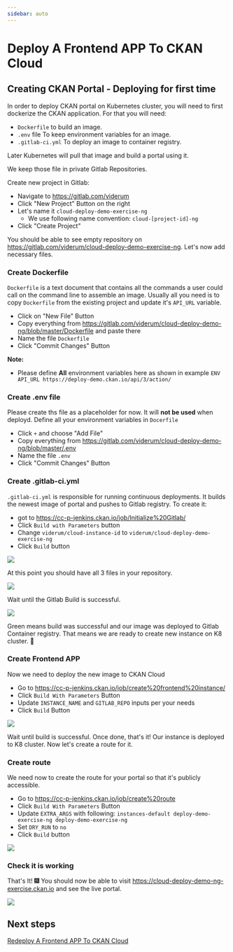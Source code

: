 ```yaml
---
sidebar: auto
---
```


# Deploy A Frontend APP To CKAN Cloud

## Creating CKAN Portal - Deploying for first time

In order to deploy CKAN portal on Kubernetes cluster, you will need to first dockerize the CKAN application. For that you will need:

- `Dockerfile` to build an image.
- `.env` file To keep environment variables for an image.
- `.gitlab-ci.yml` To deploy an image to container registry.

Later Kubernetes will pull that image and build a portal using it.

We keep those file in private Gitlab Repositories.

Create new project in Gitlab:

- Navigate to https://gitlab.com/viderum
- Click "New Project" Button on the right
- Let's name it `cloud-deploy-demo-exercise-ng`
  - We use following name convention: `cloud-[project-id]-ng`
- Click "Create Project"

You should be able to see empty repository on https://gitlab.com/viderum/cloud-deploy-demo-exercise-ng. Let's now add necessary files.

### Create Dockerfile

`Dockerfile` is a text document that contains all the commands a user could call on the command line to assemble an image. Usually all you need is to copy `Dockerfile` from the existing project and update it's `API_URL` variable.

- Click on "New File" Button
- Copy everything from https://gitlab.com/viderum/cloud-deploy-demo-ng/blob/master/Dockerfile and paste there
- Name the file `Dockerfile`
- Click "Commit Changes" Button

**Note:**
- Please define **All** environment variables here as shown in example `ENV API_URL https://deploy-demo.ckan.io/api/3/action/`

### Create .env file

Please create ths file as a placeholder for now. It will **not be used** when deployd. Define all your environment variables in `Docerfile`

- Click `+` and choose "Add File"
- Copy everything from https://gitlab.com/viderum/cloud-deploy-demo-ng/blob/master/.env
- Name the file `.env`
- Click "Commit Changes" Button

### Create .gitlab-ci.yml

`.gitlab-ci.yml` is responsible for running continuous deployments. It builds the newest image of portal and pushes to Gitlab registry. To create it:

- got to https://cc-p-jenkins.ckan.io/job/Initialize%20Gitlab/
- Click `Build with Parameters` button
- Change `viderum/cloud-instance-id` to `viderum/cloud-deploy-demo-exercise-ng`
- Click `Build` button

![](https://i.imgur.com/9xGKXOd.png)

At this point you should have all 3 files in your repository.

![](https://i.imgur.com/15leOnP.png)

Wait until the Gitlab Build is successful.

![](https://i.imgur.com/cVopL51.png)

Green means build was successful and our image was deployed to Gitlab Container registry. That means we are ready to create new instance on K8 cluster. :rocket:

### Create Frontend APP

Now we need to deploy the new image to CKAN Cloud

- Go to https://cc-p-jenkins.ckan.io/job/create%20frontend%20instance/
- Click `Build With Parameters` Button
- Update `INSTANCE_NAME` and `GITLAB_REPO` inputs per your needs
- Click `Build` Button

![](https://i.imgur.com/GxLvkpe.png)

Wait until build is successful. Once done, that's it! Our instance is deployed to K8 cluster. Now let's create a route for it.

### Create route

We need now to create the route for your portal so that it's publicly accessible.

- Go to https://cc-p-jenkins.ckan.io/job/create%20route
- Click `Build With Parameters` Button
- Update `EXTRA_ARGS` with following: `instances-default deploy-demo-exercise-ng deploy-demo-exercise-ng`
- Set `DRY_RUN` to `no`
- Click `Build` button

![](https://i.imgur.com/lZWoB4Q.png)

### Check it is working

That's It! :fireworks: You should now be able to visit https://cloud-deploy-demo-ng-exercise.ckan.io and see the live portal.

![](https://i.imgur.com/TqD8GCY.png)

## Next steps

[Redeploy A Frontend APP To CKAN Cloud](/deploy/redeploy-ckan-ng)
